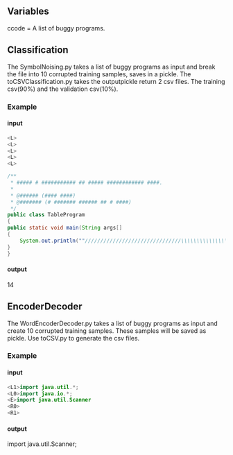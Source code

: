 ## Variables
ccode = A list of buggy programs.

## Classification

The SymbolNoising.py takes a list of buggy programs as input and break the file into 10 corrupted training samples, saves in a pickle.
The toCSVClassification.py takes the outputpickle return 2 csv files. The training csv(90%) and the validation csv(10%).

### Example
#### input
```java
<L>
<L>
<L>
<L>
<L>

/**
 * ##### # ########### ## ##### ############ ####.
 * 
 * @###### (#### ####) 
 * @####### (# ####### ###### ## # ####)
 */
public class TableProgram
{
public static void main(String args[]
{
    System.out.println(""///////////////////////////////\\\\\\\\\\\\\\\\\\\\\\\"""");
}
}       
```
#### output
  14



## EncoderDecoder
The WordEncoderDecoder.py takes a list of buggy programs as input and create 10 corrupted training samples. These samples will be saved as pickle. Use toCSV.py to generate the csv files.

### Example
#### input
```java
<L1>import java.util.*;
<L0>import java.io.*;
<E>import java.util.Scanner
<R0>
<R1>

```
#### output
import java.util.Scanner;
